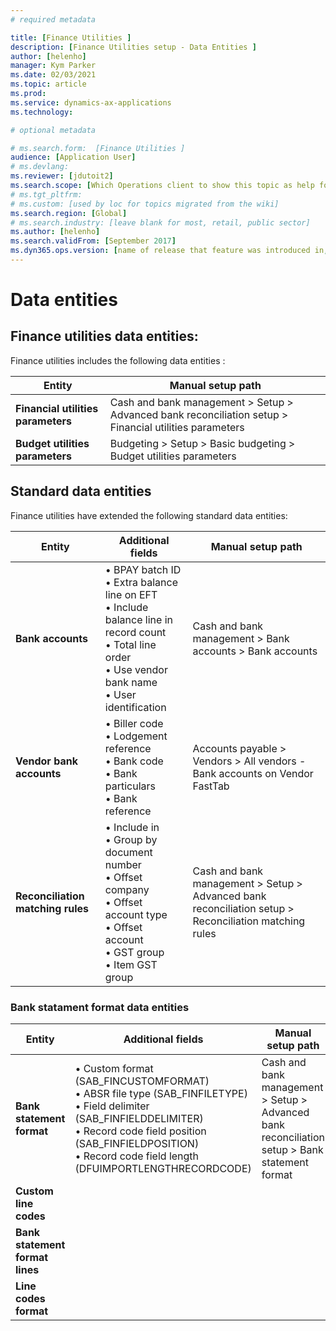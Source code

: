 ```yaml
---
# required metadata

title: [Finance Utilities ]
description: [Finance Utilities setup - Data Entities ]
author: [helenho]
manager: Kym Parker
ms.date: 02/03/2021
ms.topic: article
ms.prod: 
ms.service: dynamics-ax-applications
ms.technology: 

# optional metadata

# ms.search.form:  [Finance Utilities ]
audience: [Application User]
# ms.devlang: 
ms.reviewer: [jdutoit2]
ms.search.scope: [Which Operations client to show this topic as help for, to be set by content strategist, see list here: https://microsoft.sharepoint.com/teams/DynDoc/_layouts/15/WopiFrame.aspx?sourcedoc={23419e1c-eb64-42e9-aa9b-79875b428718}&action=edit&wd=target%28Core%20Dynamics%20AX%20CP%20requirements%2Eone%7C4CC185C0%2DEFAA%2D42CD%2D94B9%2D8F2A45E7F61A%2FVersions%20list%20for%20docs%20topics%7CC14BE630%2D5151%2D49D6%2D8305%2D554B5084593C%2F%29]
# ms.tgt_pltfrm: 
# ms.custom: [used by loc for topics migrated from the wiki]
ms.search.region: [Global]
# ms.search.industry: [leave blank for most, retail, public sector]
ms.author: [helenho]
ms.search.validFrom: [September 2017]
ms.dyn365.ops.version: [name of release that feature was introduced in, see list here: https://microsoft.sharepoint.com/teams/DynDoc/_layouts/15/WopiFrame.aspx?sourcedoc={23419e1c-eb64-42e9-aa9b-79875b428718}&action=edit&wd=target%28Core%20Dynamics%20AX%20CP%20requirements%2Eone%7C4CC185C0%2DEFAA%2D42CD%2D94B9%2D8F2A45E7F61A%2FVersions%20list%20for%20docs%20topics%7CC14BE630%2D5151%2D49D6%2D8305%2D554B5084593C%2F%29]
---
```


# Data entities

## Finance utilities data entities:
Finance utilities includes the following data entities :

| **Entity**                            | **Manual setup path**   |
|-|-|
|  **Financial utilities parameters**   | Cash and bank management > Setup > Advanced bank reconciliation setup > Financial utilities parameters |
|  **Budget utilities parameters**      | Budgeting > Setup > Basic budgeting > Budget utilities parameters  |

## Standard data entities
Finance utilities have extended the following standard data entities:

| **Entity**                          | **Additional fields**                     | **Manual setup path**   |
|-                                    |-                                          |-
| **Bank accounts**                   | • BPAY batch ID <br> •	Extra balance line on EFT <br> • Include balance line in record count <br> • Total line order <br> • Use vendor bank name <br> • User identification  | Cash and bank management > Bank accounts > Bank accounts
| **Vendor bank accounts**            | • Biller code <br> • Lodgement reference <br> • Bank code <br> • Bank particulars <br> • Bank reference | Accounts payable > Vendors > All vendors - Bank accounts on Vendor FastTab
| **Reconciliation matching rules**   | • Include in <br> •	Group by document number <br> •	Offset company <br> •	Offset account type <br> •	Offset account <br> •	GST group <br> •	Item GST group | Cash and bank management > Setup > Advanced bank reconciliation setup > Reconciliation matching rules

### Bank statament format data entities
| **Entity**                          | **Additional fields**                     | **Manual setup path**   |
|-                                    |-                                          |-
| **Bank statement format**           |  • Custom format (SAB_FINCUSTOMFORMAT) <br> • ABSR file type (SAB_FINFILETYPE) <br> • Field delimiter (SAB_FINFIELDDELIMITER) <br> •  Record code field position (SAB_FINFIELDPOSITION) <br> • Record code field length (DFUIMPORTLENGTHRECORDCODE) | Cash and bank management > Setup > Advanced bank reconciliation setup > Bank statement format 
| **Custom line codes**               | 
| **Bank statement format lines**     |
| **Line codes format**               |
